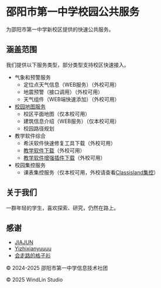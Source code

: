 # 邵阳市第一中学校园公共服务

为邵阳市第一中学新校区提供的快速公共服务。

## 涵盖范围

我们提供以下服务类型，部分类型支持校区快速接入。
- 气象和预警服务
  - 定位点天气信息（WEB服务）（外校可用）
  - 地震预警（接口调用）（外校可用）
  - 天气组件（WEB端快速添加）（外校可用）
- [校园地图服务](https://sysyzspublic.github.io/sysyz-gis)
  - 校区平面地图（仅本校可用）
  - 建筑信息介绍（WEB服务）（仅本校可用）
  - 校园路径规划
- 教学软件综合
  - 希沃软件快速修复工具下载（外校可用）
  - [教学软件下载](https://sysyzspublic.github.io/seewosoftdown/#%E5%AE%98%E6%96%B9%E6%95%99%E5%AD%A6%E8%BD%AF%E4%BB%B6)（外校可用）
  - [教学软件增强插件下载](https://sysyzspublic.github.io/seewosoftdown/#%E5%A2%9E%E5%BC%BA%E6%8F%92%E4%BB%B6)（外校可用）
- 校园集控服务
  - 课表集控服务（仅本校可用，外校请查看[Classisland集控](https://docs.classisland.tech/management/)）

## 关于我们
一群年轻的学生，喜欢探索、研究，仍然在路上。

## 感谢
- [JIAJUN](https://github.com/Fuwaki)
- [Yizhixianyuuuu](https://github.com/yizhixianyuuuu)
- [会走路的格子衫](https://github.com/bk-tshirt)



© 2024-2025 邵阳市第一中学信息技术社团

© 2025 WindLin Studio

